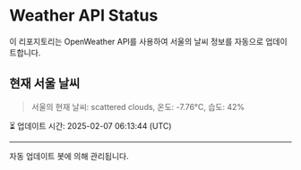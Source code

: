 
# Weather API Status

이 리포지토리는 OpenWeather API를 사용하여 서울의 날씨 정보를 자동으로 업데이트합니다.

## 현재 서울 날씨
> 서울의 현재 날씨: scattered clouds, 온도: -7.76°C, 습도: 42%

⏳ 업데이트 시간: 2025-02-07 06:13:44 (UTC)

---
자동 업데이트 봇에 의해 관리됩니다.
